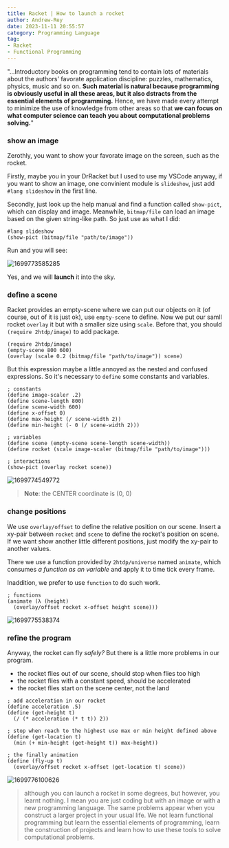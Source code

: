 ```yaml
---
title: Racket | How to launch a rocket
author: Andrew-Rey
date: 2023-11-11 20:55:57
category: Programming Language
tag:
- Racket
- Functional Programming
---
```


"...Introductory books on programming tend to contain lots of materials about the authors' favorate application discipline: puzzles, mathematics, physics, music and so on. **Such material is natural because programming is obviously useful in all these areas, but it also dstracts from the essential elements of programming.** Hence, we have made every attempt to minimize the use of knowledge from other areas so that **we can focus on what computer science can teach you about computational problems solving.**"

<!--more-->

### show an image

Zerothly, you want to show your favorate image on the screen, such as the rocket.

Firstly, maybe you in your DrRacket but I used to use my VSCode anyway, if you want to show an image, one convinient module is `slideshow`, just add `#lang slideshow` in the first line.

Secondly, just look up the help manual and find a function called `show-pict`, which can display and image. Meanwhile, `bitmap/file` can load an image based on the given string-like path. So just use as what I did:

```racket
#lang slideshow
(show-pict (bitmap/file "path/to/image"))
```

Run and you will see:

![1699773585285](1699773585285.png)

Yes, and we will **launch** it into the sky.

### define a scene

Racket provides an empty-scene where we can put our objects on it (of course, out of it is just ok), use `empty-scene` to define.
Now we put our samll rocket `overlay` it but with a smaller size using `scale`. Before that, you should `(require 2htdp/image)` to add package.

```racket
(require 2htdp/image)
(empty-scene 800 600)
(overlay (scale 0.2 (bitmap/file "path/to/image")) scene)
```

But this expression maybe a little annoyed as the nested and confused expressions. So it's necessary to `define` some constants and variables.

```racket
; constants
(define image-scaler .2)
(define scene-length 800)
(define scene-width 600)
(define x-offset 0)
(define max-height (/ scene-width 2))
(define min-height (- 0 (/ scene-width 2)))

; variables
(define scene (empty-scene scene-length scene-width))
(define rocket (scale image-scaler (bitmap/file "path/to/image")))

; interactions
(show-pict (overlay rocket scene))
```

![1699774549772](1699774549772.png)

> **Note**: the CENTER coordinate is (0, 0)

### change positions

We use `overlay/offset` to define the relative position on our scene. Insert a xy-pair between `rocket` and `scene` to define the rocket's position on scene. If we want show another little different positions, just modify the xy-pair to another values.

There we use a function provided by `2htdp/universe` named `animate`, which consumes *a function as an variable* and apply it to time tick every frame. 

Inaddition, we prefer to use `function` to do such work.

```racket
; functions
(animate (λ (height) 
  (overlay/offset rocket x-offset height scene)))
```

![1699775538374](1699775538374.gif)

### refine the program

Anyway, the rocket can fly *safely?* But there is a little more problems in our program.

- the rocket flies out of our scene, should stop when flies too high
- the rocket flies with a constant speed, should be accelerated
- the rocket flies start on the scene center, not the land

```racket
; add acceleration in our rocket
(define acceleration .5)
(define (get-height t)
  (/ (* acceleration (* t t)) 2))

; stop when reach to the highest use max or min height defined above
(define (get-location t)
  (min (+ min-height (get-height t)) max-height))

; the finally animation
(define (fly-up t)
  (overlay/offset rocket x-offset (get-location t) scene))
```

![1699776100626](1699776100626.gif)

> although you can launch a rocket in some degrees, but however, you learnt nothing. I mean you are just coding but with an image or with a new programming language. The same problems appear when you construct a larger project in your usual life. We not learn functional programming but learn the essential elements of programming, learn the construction of projects and learn how to use these tools to solve computational problems.
